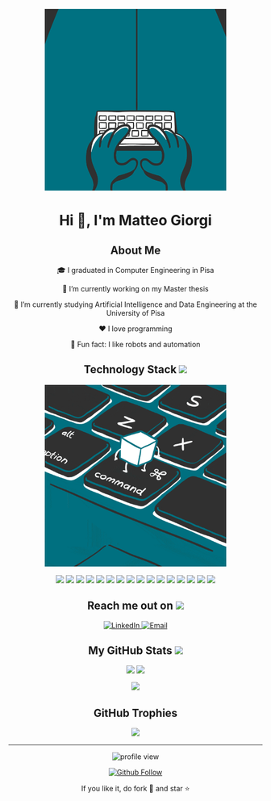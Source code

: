 <p align="center">
 <!-- img src="https://github.com/mgiorgi13/coding.gif/blob/main/mat_coding.gif"/ -->
 <img src="https://github.com/mgiorgi13/images/blob/main/coding.gif" width="360" height="360"/>
</p>

<h1 align="center">Hi 👋, I'm Matteo Giorgi</h1>

<p align="center">
    <h2 align="center">About Me</h2>
    <p align="center">🎓 I graduated in Computer Engineering in Pisa</p>
    <p align="center">🔭 I’m currently working on my Master thesis</p>
    <p align="center">🌱 I’m currently studying Artificial Intelligence and Data Engineering at the University of Pisa</p>
    <p align="center">❤️ I love programming</p>
    <p align="center">🤖 Fun fact: I like robots and automation</p>
</p>

<h2 align="center">Technology Stack <img src="https://github.com/ritik307/ritik307/blob/main/images/laptop.gif" width="50"></h2>

<p align="center">
    <img src="https://github.com/mgiorgi13/images/blob/main/undo.gif" width="360" height="360"/>
</p>

<p align="center">
    <img src="https://img.shields.io/badge/C-00599C?style=flat-square&logo=c&logoColor=white"/>
    <img src="https://img.shields.io/badge/-C++-00599C?style=flat-square&logo=cplusplus&logoColor=white"/>
    <img src="https://img.shields.io/badge/-Java-orange?style=flat-square&logo=java&logoColor=white"/>
    <img src="https://img.shields.io/badge/-HTML5-E34F26?style=flat-square&logo=html5&logoColor=white"/>
    <img src="https://img.shields.io/badge/-CSS3-1572B6?style=flat-square&logo=css3&logoColor=white"/>
    <img src="https://img.shields.io/badge/-JavaScript-black?style=flat-square&logo=javascript"/>
    <img src="https://img.shields.io/badge/-PHP-777BB4?style=flat-square&logo=php&logoColor=white"/>
    <img src="https://img.shields.io/badge/-MySQL-4479A1?style=flat-square&logo=mysql&logoColor=white"/>
    <img src="https://img.shields.io/badge/-MongoDB-47A248?style=flat-square&logo=mongodb&logoColor=white"/>
    <img src="https://img.shields.io/badge/-Neo4j-008CC1?style=flat-square&logo=neo4j&logoColor=white"/>
    <img src="https://img.shields.io/badge/-Python-3776AB?style=flat-square&logo=python&logoColor=white"/>
    <img src="https://img.shields.io/badge/-Linux-FCC624?style=flat-square&logo=linux&logoColor=black"/>
    <img src="https://img.shields.io/badge/-Docker-2496ED?style=flat-square&logo=docker&logoColor=white"/>
    <img src="https://img.shields.io/badge/-Hadoop-66CCFF?style=flat-square&logo=apachehadoop&logoColor=white"/>
    <img src="https://img.shields.io/badge/-Git-F05032?style=flat-square&logo=git&logoColor=white"/>
    <img src="https://img.shields.io/badge/-GitHub-181717?style=flat-square&logo=github&logoColor=white"/>
</p>

<h2 align="center">Reach me out on <img src="https://media0.giphy.com/media/jqNPzdTTxQfOgOqpO4/source.gif" width="50"></h2>

<p align="center">
    <a href="https://www.linkedin.com/in/matteo-giorgi-484a2b241/">
        <img src="https://img.shields.io/badge/-LinkedIn-blue?style=flat-square&logo=linkedin&logoColor=white" alt="LinkedIn">
    </a>
    <a href="mailto:matteogiorgi196ATgmail.com">
        <img src="https://img.shields.io/badge/-Email-red?style=flat-square&logo=gmail&logoColor=white" alt="Email">
    </a>
</p>

<h2 align="center">My GitHub Stats <img src="https://media.giphy.com/media/VgCDAzcKvsR6OM0uWg/giphy.gif" width="50"></h2>

<p align="center">
    <img src="https://github-readme-stats.vercel.app/api?username=mgiorgi13&show_icons=true&theme=radical&line_height=27">
    <img src="https://github-readme-stats.vercel.app/api/top-langs/?username=mgiorgi13&hide=html,css,java,shaderlab,kotlin,hlsl&theme=radical">
</p>

<p align="center">
    <img src="https://github-readme-streak-stats.herokuapp.com/?user=mgiorgi13&show_icons=true&locale=en&layout=compact&theme=radical&line_height=0" />
</p>

<h2 align="center">GitHub Trophies </h2>

<p align="center">
    <img src="https://github-profile-trophy.vercel.app/?username=mgiorgi13&theme=radical&no-frame=true&margin-w=15&column=7" />
</p>

<hr>

<div align="center">

<!--img src="https://badges.pufler.dev/visits/mgiorgi13/mgiorgi13"/ --> 
 <!--img src="https://badges.pufler.dev/years/mgiorgi13"/ -->
 ![profile view](https://komarev.com/ghpvc/?username=mgiorgi13&color=blue)
 <!--![visitor badge](https://visitor-badge.glitch.me/badge?page_id=mgiorgi13.visitor-badge) -->
 [![Github Follow](https://img.shields.io/github/followers/mgiorgi13?label=Follow%20Me&style=social)](https://github.com/mgiorgi13)
 <!--img src="https://badges.pufler.dev/repos/mgiorgi13"/ -->
 <!--img src="https://badges.pufler.dev/commits/monthly/mgiorgi13" / -->

</div>

<p align="center">If you like it, do fork 🍴 and star ⭐</p>
